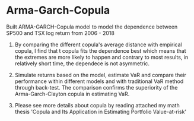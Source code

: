 # Arma-Garch-Copula

Built ARMA-GARCH-Copula model to model the dependence between SP500 and TSX log return from 2006 - 2018

1. By comparing the different copula's average distance with empirical copula, I find that t copula fits the dependence best which means
that the extremes are more likely to happen and contrary to most results, in relatively short time, the dependece is not asymmetric.

2. Simulate returns based on the model, estimate VaR and compare their performance within different models and with traditional
VaR method through back-test. The comparison confirms the superiority of the Arma-Garch-Clayton copula in estimating VaR.

3. Please see more details about copula by reading attached my math thesis 
'Copula and Its Application in Estimating Portfolio Value-at-risk'
